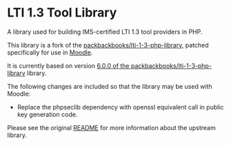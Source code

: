 # LTI 1.3 Tool Library

A library used for building IMS-certified LTI 1.3 tool providers in PHP.

This library is a fork of the [packbackbooks/lti-1-3-php-library](https://github.com/packbackbooks/lti-1-3-php-library), patched specifically for use in [Moodle](https://github.com/moodle/moodle).

It is currently based on version [6.0.0 of the packbackbooks/lti-1-3-php-library](https://github.com/packbackbooks/lti-1-3-php-library/releases/tag/v6.0.0) library.

The following changes are included so that the library may be used with Moodle:

  * Replace the phpseclib dependency with openssl equivalent call in public key generation code.

Please see the original [README](https://github.com/packbackbooks/lti-1-3-php-library/blob/master/README.md) for more information about the upstream library.
